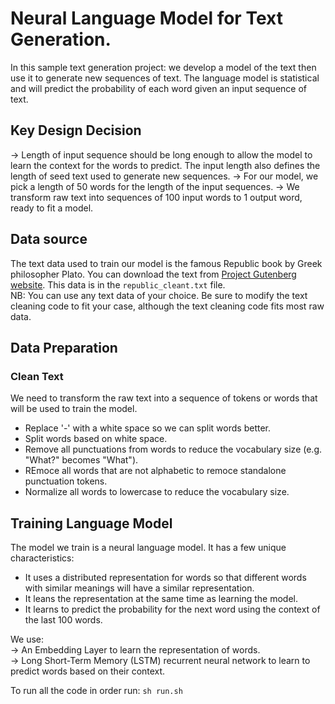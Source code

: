 # Neural Language Model for Text Generation.
In this sample text generation project: we develop a model of the text then use it to generate new sequences of text.
The language model is statistical and will predict the probability of each word given an input sequence of text.

## Key Design Decision
-> Length of input sequence should be long enough to allow the model to learn  the context for the words to predict. The input length also defines the length of seed text used to generate new sequences.
-> For our model, we pick a length of 50 words  for the length of the input sequences.
-> We transform  raw text into sequences of 100 input words to 1 output word, ready to fit a model.

## Data source 
The text data used to train our model is the famous Republic book by  Greek philosopher Plato. You can download the text from [Project Gutenberg website](http://www.gutenberg.org/cache/epub/1497/pg1497.txt).
This data is in the `republic_cleant.txt` file. <br>
NB: You can use any text data of your choice. Be sure to modify the text cleaning code to fit your case, although the text cleaning code fits most raw data.

## Data Preparation
### Clean Text
We need to transform the raw text into a sequence of tokens or words that will be used to train the model.
* Replace '-' with a white space so we can split words better.
* Split words based on white space.
* Remove all punctuations from words to reduce the vocabulary size (e.g. "What?" becomes "What").
* REmoce all words that are not alphabetic to remoce standalone punctuation tokens.
* Normalize all words to lowercase to reduce the vocabulary size.

## Training Language Model
The model we train is a neural language model. It has a few unique characteristics:
* It uses a distributed representation for words so that different words with similar meanings will have a similar representation.
* It leans the representation at the same time as learning the model.
* It learns to predict the probability for the next word using the context of the last 100 words.

We use: <br>
-> An Embedding Layer to learn the representation of words. <br>
-> Long Short-Term Memory (LSTM) recurrent neural network to learn to predict words based on their context.

To run all the code in order run:
`sh run.sh`